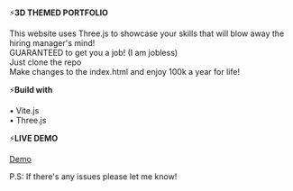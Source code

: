 ⚡**3D THEMED PORTFOLIO**<br>

This website uses Three.js to showcase your skills that will blow away the hiring manager's mind! <br> GUARANTEED to get you a job! (I am jobless)<br>
Just clone the repo <br>
Make changes to the index.html and enjoy 100k a year for life!<br>

⚡**Build with**<br>

• Vite.js<br>
• Three.js<br>

⚡**LIVE DEMO**<br>

[Demo](https://aboutahmad.vercel.app/)


P.S: If there's any issues please let me know! 
